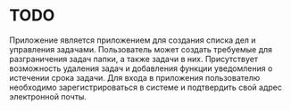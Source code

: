 # TODO
Приложение является приложением для создания списка дел и управления задачами. Пользователь может создать требуемые для разграничения задач папки, а также задачи в них. Присутствует возможность удаления задач и добавления функции уведомления о истечении срока задачи. Для входа в приложения пользователю необходимо зарегистрироваться в системе и подтвердить свой адрес электронной почты.
